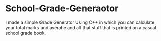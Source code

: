 # School-Grade-Generaotor
I made a simple Grade Generator Using C++ in which you can calculate your total marks and averahe and all that stuff that is printed on a casual school grade book.
